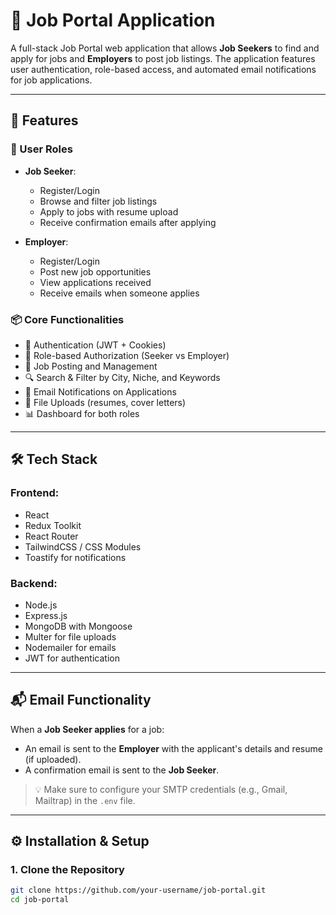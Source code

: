 # 💼 Job Portal Application

A full-stack Job Portal web application that allows **Job Seekers** to find and apply for jobs and **Employers** to post job listings. The application features user authentication, role-based access, and automated email notifications for job applications.

---

## 🚀 Features

### 👥 User Roles
- **Job Seeker**:
  - Register/Login
  - Browse and filter job listings
  - Apply to jobs with resume upload
  - Receive confirmation emails after applying

- **Employer**:
  - Register/Login
  - Post new job opportunities
  - View applications received
  - Receive emails when someone applies

### 📦 Core Functionalities
- 🔐 Authentication (JWT + Cookies)
- 🧠 Role-based Authorization (Seeker vs Employer)
- 📃 Job Posting and Management
- 🔍 Search & Filter by City, Niche, and Keywords
- 📩 Email Notifications on Applications
- 📁 File Uploads (resumes, cover letters)
- 📊 Dashboard for both roles

---

## 🛠 Tech Stack

### Frontend:
- React
- Redux Toolkit
- React Router
- TailwindCSS / CSS Modules
- Toastify for notifications

### Backend:
- Node.js
- Express.js
- MongoDB with Mongoose
- Multer for file uploads
- Nodemailer for emails
- JWT for authentication

---

## 📬 Email Functionality

When a **Job Seeker applies** for a job:
- An email is sent to the **Employer** with the applicant's details and resume (if uploaded).
- A confirmation email is sent to the **Job Seeker**.

> 💡 Make sure to configure your SMTP credentials (e.g., Gmail, Mailtrap) in the `.env` file.

---

## ⚙️ Installation & Setup

### 1. Clone the Repository

```bash
git clone https://github.com/your-username/job-portal.git
cd job-portal
